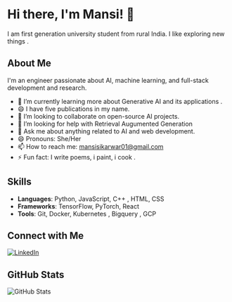 # Hi there, I'm Mansi! 👋
I am first generation university student from rural India. I like exploring new things .
## About Me
I'm an engineer passionate about AI, machine learning, and full-stack development and research.

- 🌱 I’m currently learning more about Generative AI and its applications .
- 😄 I have five publications in my name.
- 👯 I’m looking to collaborate on open-source AI projects.
- 🤔 I’m looking for help with Retrieval Augumented Generation 
- 💬 Ask me about anything related to AI and web development.
- 😄 Pronouns: She/Her
-  📫 How to reach me: mansisikarwar01@gmail.com
-  ⚡ Fun fact: I write poems, i paint, i cook  . 

## Skills
- **Languages**: Python, JavaScript, C++ , HTML, CSS
- **Frameworks**: TensorFlow, PyTorch, React
- **Tools**: Git, Docker, Kubernetes , Bigquery , GCP 

## Connect with Me
[![LinkedIn](https://img.shields.io/badge/LinkedIn-Profile-blue?logo=linkedin)](https://www.linkedin.com/in/mansi_sikarwar)

## GitHub Stats
![GitHub Stats](https://github-readme-stats.vercel.app/api?username=Mansi793&show_icons=true&theme=radical)


<!--
**Mansi793/Mansi793** is a ✨ _special_ ✨ repository because its `README.md` (this file) appears on your GitHub profile.

Here are some ideas to get you started:

- 🔭 I’m currently working on ...
- 🌱 I’m currently learning ...
- 👯 I’m looking to collaborate on ...
- 
- 💬 Ask me about ...
-
- ...
- 
-->
